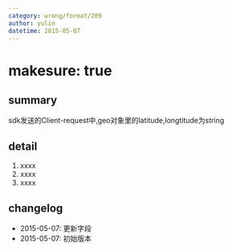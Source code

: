 ```yaml
---
category: wrong/format/209
author: yulin
datetime: 2015-05-07
---
```


# makesure: true

## summary

sdk发送的Client-request中,geo对象里的latitude,longtitude为string

## detail

1. xxxx
1. xxxx
1. xxxx

## changelog

- 2015-05-07: 更新字段
- 2015-05-07: 初始版本
